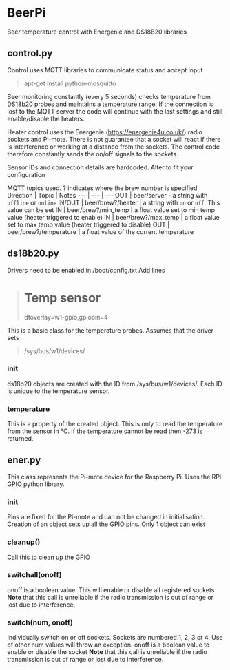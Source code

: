 # BeerPi
Beer temperature control with Energenie and DS18B20 libraries

## control.py

Control uses MQTT libraries to communicate status and accept input
> apt-get install python-mosquitto

Beer monitoring constantly (every 5 seconds) checks temperature from DS18b20 probes and maintains a temperature range.
If the connection is lost to the MQTT server the code will continue with the last settings and still enable/disable the heaters.

Heater control uses the Energenie (https://energenie4u.co.uk/) radio sockets and Pi-mote.
There is not guarantee that a socket will react if there is interference or working at a distance from the sockets.
The control code therefore constantly sends the on/off signals to the sockets.


Sensor IDs and connection details are hardcoded. Alter to fit your configuration

MQTT topics used. ? indicates where the brew number is specified
Direction | Topic | Notes
--- | --- | ---
OUT | beer/server - a string with `offline` or `online`
IN/OUT | beer/brew?/heater | a string with `on` or `off`. This value can be set
IN | beer/brew?/min_temp | a float value set to min temp value (heater triggered to enable)
IN | beer/brew?/max_temp | a float value set to max temp value (heater triggered to disable)
OUT | beer/brew?/temperature | a float value of the current temperature

## ds18b20.py

Drivers need to be enabled in /boot/config.txt
Add lines
> # Temp sensor
> dtoverlay=w1-gpio,gpiopin=4

This is a basic class for the temperature probes. Assumes that the driver sets
> /sys/bus/w1/devices/

### __init__
ds18b20 objects are created with the ID from /sys/bus/w1/devices/. Each ID is unique to the temperature sensor.

### temperature
This is a property of the created object. This is only to read the temperature from the sensor in °C.
If the temperature cannot be read then -273 is returned.

## ener.py
This class represents the Pi-mote device for the Raspberry Pi. 
Uses the RPi GPIO python library.

### __init__
Pins are fixed for the Pi-mote and can not be changed in initialisation.
Creation of an object sets up all the GPIO pins. Only 1 object can exist

### cleanup()
Call this to clean up the GPIO

### switchall(onoff)
onoff is a boolean value. This will enable or disable all registered sockets
**Note** that this call is unreliable if the radio transmission is out of range or lost due to interference.

### switch(num, onoff)
Individually switch on or off sockets. Sockets are numbered 1, 2, 3 or 4. Use of other num values will throw an exception.
onoff is a boolean value to enable or disable the socket
**Note** that this call is unreliable if the radio transmission is out of range or lost due to interference.


